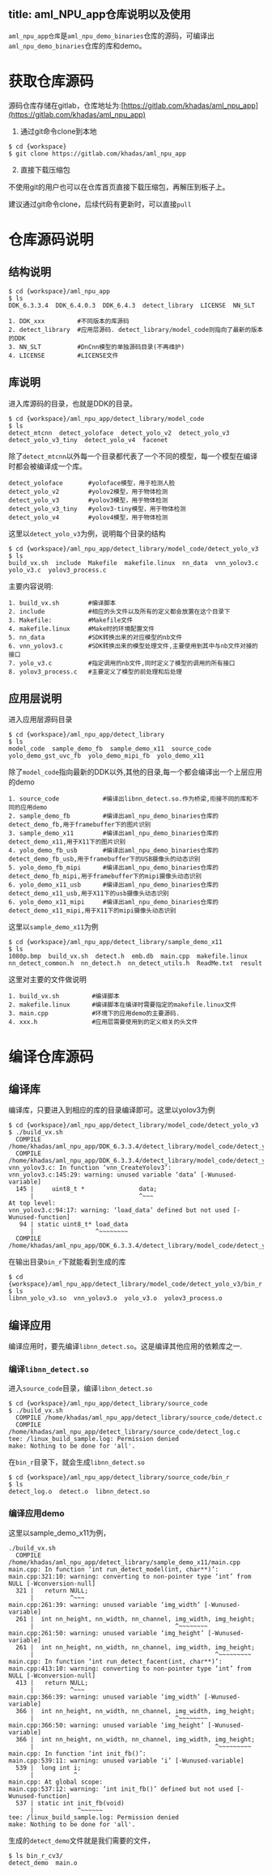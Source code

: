title: aml_NPU_app仓库说明以及使用
---

`aml_npu_app仓库`是`aml_npu_demo_binaries`仓库的源码，可编译出`aml_npu_demo_binaries`仓库的库和demo。

# 获取仓库源码

源码仓库存储在gitlab，仓库地址为:[https://gitlab.com/khadas/aml_npu_app](https://gitlab.com/khadas/aml_npu_app)

1. 通过git命令clone到本地

```shell
$ cd {workspace}
$ git clone https://gitlab.com/khadas/aml_npu_app
```

2. 直接下载压缩包

不使用git的用户也可以在仓库首页直接下载压缩包，再解压到板子上。

建议通过git命令clone，后续代码有更新时，可以直接`pull`

# 仓库源码说明

## 结构说明

```shell
$ cd {workspace}/aml_npu_app
$ ls
DDK_6.3.3.4  DDK_6.4.0.3  DDK_6.4.3  detect_library  LICENSE  NN_SLT
```

```
1. DDK_xxx         #不同版本的库源码
2. detect_library  #应用层源码. detect_library/model_code则指向了最新的版本的DDK
3. NN_SLT          #DnCnn模型的单独源码目录(不再维护)
4. LICENSE         #LICENSE文件
```

## 库说明

进入库源码的目录，也就是DDK的目录。

```shell
$ cd {workspace}/aml_npu_app/detect_library/model_code
$ ls
detect_mtcnn  detect_yoloface  detect_yolo_v2  detect_yolo_v3  detect_yolo_v3_tiny  detect_yolo_v4  facenet
```

除了`detect_mtcnn`以外每一个目录都代表了一个不同的模型，每一个模型在编译时都会被编译成一个库。

```shell
detect_yoloface       #yoloface模型，用于检测人脸
detect_yolo_v2        #yolov2模型，用于物体检测
detect_yolo_v3        #yolov3模型，用于物体检测
detect_yolo_v3_tiny   #yolov3-tiny模型，用于物体检测
detect_yolo_v4        #yolov4模型，用于物体检测
```

这里以`detect_yolo_v3`为例，说明每个目录的结构

```shell
$ cd {workspace}/aml_npu_app/detect_library/model_code/detect_yolo_v3
$ ls
build_vx.sh  include  Makefile  makefile.linux  nn_data  vnn_yolov3.c  yolo_v3.c  yolov3_process.c
```

主要内容说明:

```
1. build_vx.sh        #编译脚本
2. include            #相应的头文件以及所有的定义都会放置在这个目录下
3. Makefile:          #Makefile文件
4. makefile.linux     #Make时的环境配置文件
5. nn_data            #SDK转换出来的对应模型的nb文件
6. vnn_yolov3.c       #SDK转换出来的模型处理文件,主要使用到其中与nb文件对接的接口
7. yolo_v3.c          #指定调用的nb文件,同时定义了模型的调用的所有接口
8. yolov3_process.c   #主要定义了模型的前处理和后处理
```

## 应用层说明

进入应用层源码目录

```shell
$ cd {workspace}/aml_npu_app/detect_library
$ ls
model_code  sample_demo_fb  sample_demo_x11  source_code  yolo_demo_gst_uvc_fb  yolo_demo_mipi_fb  yolo_demo_x11
```

除了`model_code`指向最新的DDK以外,其他的目录,每一个都会编译出一个上层应用的demo

```
1. source_code            #编译出libnn_detect.so.作为桥梁,衔接不同的库和不同的应用demo
2. sample_demo_fb         #编译出aml_npu_demo_binaries仓库的detect_demo_fb,用于framebuffer下的图片识别
3. sample_demo_x11        #编译出aml_npu_demo_binaries仓库的detect_demo_x11,用于X11下的图片识别
4. yolo_demo_fb_usb       #编译出aml_npu_demo_binaries仓库的detect_demo_fb_usb,用于framebuffer下的USB摄像头的动态识别
5. yolo_demo_fb_mipi      #编译出aml_npu_demo_binaries仓库的detect_demo_fb_mipi,用于framebuffer下的mipi摄像头动态识别
6. yolo_demo_x11_usb      #编译出aml_npu_demo_binaries仓库的detect_demo_x11_usb,用于X11下的usb摄像头动态识别
6. yolo_demo_x11_mipi     #编译出aml_npu_demo_binaries仓库的detect_demo_x11_mipi,用于X11下的mipi摄像头动态识别
```

这里以`sample_demo_x11`为例

```shell
$ cd {workspace}/aml_npu_app/detect_library/sample_demo_x11
$ ls
1080p.bmp  build_vx.sh  detect.h  emb.db  main.cpp  makefile.linux  nn_detect_common.h  nn_detect.h  nn_detect_utils.h  ReadMe.txt  result
```

这里对主要的文件做说明

```
1. build_vx.sh         #编译脚本
2. makefile.linux      #编译脚本在编译时需要指定的makefile.linux文件
3. main.cpp            #环境下的应用demo的主要源码.
4. xxx.h               #应用层需要使用到的定义相关的头文件
```

# 编译仓库源码


## 编译库

编译库，只要进入到相应的库的目录编译即可。这里以yolov3为例

```shell
$ cd {workspace}/aml_npu_app/detect_library/model_code/detect_yolo_v3
$ ./build_vx.sh 
  COMPILE /home/khadas/aml_npu_app/DDK_6.3.3.4/detect_library/model_code/detect_yolo_v3/yolov3_process.c
  COMPILE /home/khadas/aml_npu_app/DDK_6.3.3.4/detect_library/model_code/detect_yolo_v3/vnn_yolov3.c
vnn_yolov3.c: In function ‘vnn_CreateYolov3’:
vnn_yolov3.c:145:29: warning: unused variable ‘data’ [-Wunused-variable]
  145 |     uint8_t *               data;
      |                             ^~~~
At top level:
vnn_yolov3.c:94:17: warning: ‘load_data’ defined but not used [-Wunused-function]
   94 | static uint8_t* load_data
      |                 ^~~~~~~~~
  COMPILE /home/khadas/aml_npu_app/DDK_6.3.3.4/detect_library/model_code/detect_yolo_v3/yolo_v3.c
```

在输出目录`bin_r`下就能看到生成的库

```shell
$ cd {workspace}/aml_npu_app/detect_library/model_code/detect_yolo_v3/bin_r
$ ls
libnn_yolo_v3.so  vnn_yolov3.o  yolo_v3.o  yolov3_process.o
```

## 编译应用

编译应用时，要先编译`libnn_detect.so`。这是编译其他应用的依赖库之一.

### 编译`libnn_detect.so`

进入`source_code`目录，编译`libnn_detect.so`

```shell
$ cd {workspace}/aml_npu_app/detect_library/source_code
$ ./build_vx.sh
  COMPILE /home/khadas/aml_npu_app/detect_library/source_code/detect.c
  COMPILE /home/khadas/aml_npu_app/detect_library/source_code/detect_log.c
tee: /linux_build_sample.log: Permission denied
make: Nothing to be done for 'all'.
```

在`bin_r`目录下，就会生成`libnn_detect.so`

```shell
$ cd {workspace}/aml_npu_app/detect_library/source_code/bin_r
$ ls
detect_log.o  detect.o  libnn_detect.so
```

### 编译应用demo

这里以sample_demo_x11为例，

```shell
./build_vx.sh
  COMPILE /home/khadas/aml_npu_app/detect_library/sample_demo_x11/main.cpp
main.cpp: In function ‘int run_detect_model(int, char**)’:
main.cpp:321:10: warning: converting to non-pointer type ‘int’ from NULL [-Wconversion-null]
  321 |   return NULL;
      |          ^~~~
main.cpp:261:39: warning: unused variable ‘img_width’ [-Wunused-variable]
  261 |  int nn_height, nn_width, nn_channel, img_width, img_height;
      |                                       ^~~~~~~~~
main.cpp:261:50: warning: unused variable ‘img_height’ [-Wunused-variable]
  261 |  int nn_height, nn_width, nn_channel, img_width, img_height;
      |                                                  ^~~~~~~~~~
main.cpp: In function ‘int run_detect_facent(int, char**)’:
main.cpp:413:10: warning: converting to non-pointer type ‘int’ from NULL [-Wconversion-null]
  413 |   return NULL;
      |          ^~~~
main.cpp:366:39: warning: unused variable ‘img_width’ [-Wunused-variable]
  366 |  int nn_height, nn_width, nn_channel, img_width, img_height;
      |                                       ^~~~~~~~~
main.cpp:366:50: warning: unused variable ‘img_height’ [-Wunused-variable]
  366 |  int nn_height, nn_width, nn_channel, img_width, img_height;
      |                                                  ^~~~~~~~~~
main.cpp: In function ‘int init_fb()’:
main.cpp:539:11: warning: unused variable ‘i’ [-Wunused-variable]
  539 |  long int i;
      |           ^
main.cpp: At global scope:
main.cpp:537:12: warning: ‘int init_fb()’ defined but not used [-Wunused-function]
  537 | static int init_fb(void)
      |            ^~~~~~~
tee: /linux_build_sample.log: Permission denied
make: Nothing to be done for 'all'.
```

生成的`detect_demo`文件就是我们需要的文件，

```shell
$ ls bin_r_cv3/
detect_demo  main.o
```










